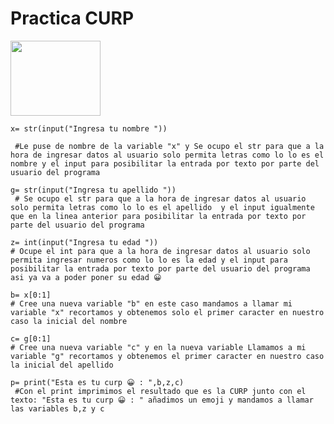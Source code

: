 # Practica CURP

<img src= "https://img.freepik.com/vector-gratis/lindo-gato-ilustracion-icono-vector-dibujos-animados-raton-concepto-icono-tecnologia-animal-aislado-vector-premium-estilo-dibujos-animados-plana_138676-3695.jpg" width="144" height="120">

```
x= str(input("Ingresa tu nombre "))

 #Le puse de nombre de la variable "x" y Se ocupo el str para que a la hora de ingresar datos al usuario solo permita letras como lo lo es el nombre y el input para posibilitar la entrada por texto por parte del usuario del programa
```
```
g= str(input("Ingresa tu apellido "))
 # Se ocupo el str para que a la hora de ingresar datos al usuario solo permita letras como lo lo es el apellido  y el input igualmente que en la linea anterior para posibilitar la entrada por texto por parte del usuario del programa
```
```
z= int(input("Ingresa tu edad "))
# Ocupe el int para que a la hora de ingresar datos al usuario solo permita ingresar numeros como lo lo es la edad y el input para posibilitar la entrada por texto por parte del usuario del programa asi ya va a poder poner su edad 😀
```
```
b= x[0:1]
# Cree una nueva variable "b" en este caso mandamos a llamar mi variable "x" recortamos y obtenemos solo el primer caracter en nuestro caso la inicial del nombre
```
```
c= g[0:1]
# Cree una nueva variable "c" y en la nueva variable Llamamos a mi variable "g" recortamos y obtenemos el primer caracter en nuestro caso la inicial del apellido
```
```
p= print("Esta es tu curp 😀 : ",b,z,c)
 #Con el print imprimimos el resultado que es la CURP junto con el texto: "Esta es tu curp 😀 : " añadimos un emoji y mandamos a llamar las variables b,z y c
```

